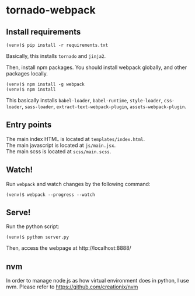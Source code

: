 # tornado-webpack
## Install requirements
```
(venv)$ pip install -r requirements.txt
```
Basically, this installs `tornado` and `jinja2`.

Then, install npm packages. You should install webpack globally, and other packages locally.

```
(venv)$ npm install -g webpack
(venv)$ npm install
```
This basically installs `babel-loader`, `babel-runtime`, `style-loader`, `css-loader`, `sass-loader`, `extract-text-webpack-plugin`, `assets-webpack-plugin`.

## Entry points
The main index HTML is located at `templates/index.html`.  
The main javascript is located at `js/main.jsx`.  
The main scss is located at `scss/main.scss`.

## Watch!
Run `webpack` and watch changes by the following command:

```
(venv)$ webpack --progress --watch
```

## Serve!
Run the python script:

```
(venv)$ python server.py
```

Then, access the webpage at http://localhost:8888/


## nvm
In order to manage node.js as how virtual environment does in python, I use nvm. Please refer to https://github.com/creationix/nvm
